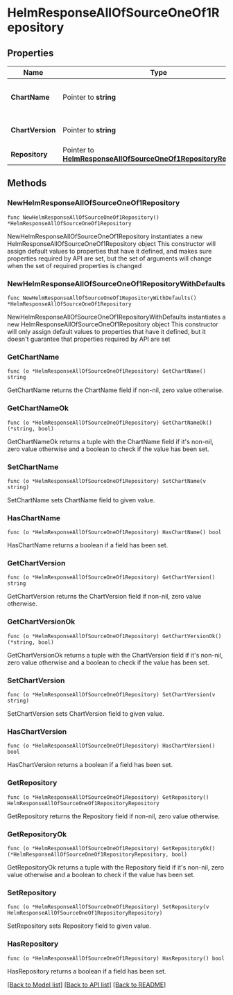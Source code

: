 # HelmResponseAllOfSourceOneOf1Repository

## Properties

Name | Type | Description | Notes
------------ | ------------- | ------------- | -------------
**ChartName** | Pointer to **string** | The name of the chart in the repository | [optional] 
**ChartVersion** | Pointer to **string** | The version of the chart to use | [optional] 
**Repository** | Pointer to [**HelmResponseAllOfSourceOneOf1RepositoryRepository**](HelmResponseAllOfSourceOneOf1RepositoryRepository.md) |  | [optional] 

## Methods

### NewHelmResponseAllOfSourceOneOf1Repository

`func NewHelmResponseAllOfSourceOneOf1Repository() *HelmResponseAllOfSourceOneOf1Repository`

NewHelmResponseAllOfSourceOneOf1Repository instantiates a new HelmResponseAllOfSourceOneOf1Repository object
This constructor will assign default values to properties that have it defined,
and makes sure properties required by API are set, but the set of arguments
will change when the set of required properties is changed

### NewHelmResponseAllOfSourceOneOf1RepositoryWithDefaults

`func NewHelmResponseAllOfSourceOneOf1RepositoryWithDefaults() *HelmResponseAllOfSourceOneOf1Repository`

NewHelmResponseAllOfSourceOneOf1RepositoryWithDefaults instantiates a new HelmResponseAllOfSourceOneOf1Repository object
This constructor will only assign default values to properties that have it defined,
but it doesn't guarantee that properties required by API are set

### GetChartName

`func (o *HelmResponseAllOfSourceOneOf1Repository) GetChartName() string`

GetChartName returns the ChartName field if non-nil, zero value otherwise.

### GetChartNameOk

`func (o *HelmResponseAllOfSourceOneOf1Repository) GetChartNameOk() (*string, bool)`

GetChartNameOk returns a tuple with the ChartName field if it's non-nil, zero value otherwise
and a boolean to check if the value has been set.

### SetChartName

`func (o *HelmResponseAllOfSourceOneOf1Repository) SetChartName(v string)`

SetChartName sets ChartName field to given value.

### HasChartName

`func (o *HelmResponseAllOfSourceOneOf1Repository) HasChartName() bool`

HasChartName returns a boolean if a field has been set.

### GetChartVersion

`func (o *HelmResponseAllOfSourceOneOf1Repository) GetChartVersion() string`

GetChartVersion returns the ChartVersion field if non-nil, zero value otherwise.

### GetChartVersionOk

`func (o *HelmResponseAllOfSourceOneOf1Repository) GetChartVersionOk() (*string, bool)`

GetChartVersionOk returns a tuple with the ChartVersion field if it's non-nil, zero value otherwise
and a boolean to check if the value has been set.

### SetChartVersion

`func (o *HelmResponseAllOfSourceOneOf1Repository) SetChartVersion(v string)`

SetChartVersion sets ChartVersion field to given value.

### HasChartVersion

`func (o *HelmResponseAllOfSourceOneOf1Repository) HasChartVersion() bool`

HasChartVersion returns a boolean if a field has been set.

### GetRepository

`func (o *HelmResponseAllOfSourceOneOf1Repository) GetRepository() HelmResponseAllOfSourceOneOf1RepositoryRepository`

GetRepository returns the Repository field if non-nil, zero value otherwise.

### GetRepositoryOk

`func (o *HelmResponseAllOfSourceOneOf1Repository) GetRepositoryOk() (*HelmResponseAllOfSourceOneOf1RepositoryRepository, bool)`

GetRepositoryOk returns a tuple with the Repository field if it's non-nil, zero value otherwise
and a boolean to check if the value has been set.

### SetRepository

`func (o *HelmResponseAllOfSourceOneOf1Repository) SetRepository(v HelmResponseAllOfSourceOneOf1RepositoryRepository)`

SetRepository sets Repository field to given value.

### HasRepository

`func (o *HelmResponseAllOfSourceOneOf1Repository) HasRepository() bool`

HasRepository returns a boolean if a field has been set.


[[Back to Model list]](../README.md#documentation-for-models) [[Back to API list]](../README.md#documentation-for-api-endpoints) [[Back to README]](../README.md)


